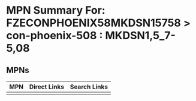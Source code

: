 



# MPN Summary For: FZECONPHOENIX58MKDSN15758 > con-phoenix-508 : MKDSN1,5_7-5,08

## MPNs
  

|MPN|Direct Links|Search Links|
| :--- | :--- | :--- |
||||
